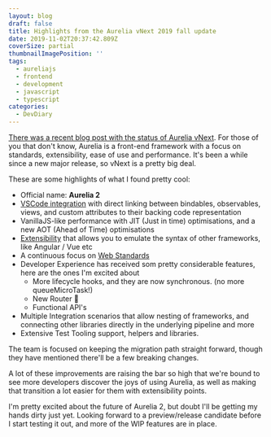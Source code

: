 ```yaml
---
layout: blog
draft: false
title: Highlights from the Aurelia vNext 2019 fall update
date: 2019-11-02T20:37:42.809Z
coverSize: partial
thumbnailImagePosition: ''
tags:
  - aureliajs
  - frontend
  - development
  - javascript
  - typescript
categories:
  - DevDiary
---
```

[There was a recent blog post with the status of Aurelia vNext](https://aurelia.io/blog/2019/10/31/aurelia-vnext-2019-fall-update/). For those of you that don't know, Aurelia is a front-end framework with a focus on standards, extensibility, ease of use and performance. It's been a while since a new major release, so vNext is a pretty big deal.

<!--more-->

These are some highlights of what I found pretty cool:

* Official name: **Aurelia 2**
* [VSCode integration](https://github.com/aurelia/vscode-extension/pull/104) with direct linking between bindables, observables, views, and custom attributes to their backing code representation
* VanillaJS-like performance with JIT (Just in time) optimisations, and a new AOT (Ahead of Time) optimisations 
* [Extensibility](https://aurelia.io/blog/2019/10/31/aurelia-vnext-2019-fall-update/#extensibility) that allows you to emulate the syntax of other frameworks, like Angular / Vue etc
* A continuous focus on [Web Standards](https://aurelia.io/blog/2019/10/31/aurelia-vnext-2019-fall-update/#web-standards)
* Developer Experience has received som pretty considerable features, here are the ones I'm excited about
  * More lifecycle hooks, and they are now synchronous. (no more queueMicroTask!)
  * New Router 🙌
  * Functional API's
* Multiple Integration scenarios that allow nesting of frameworks, and connecting other libraries directly in the underlying pipeline and more
* Extensive Test Tooling support, helpers and libraries.

The team is focused on keeping the migration path straight forward, though they have mentioned there'll be a few breaking changes. 

A lot of these improvements are raising the bar so high that we're bound to see more developers discover the joys of using Aurelia, as well as making that transition a lot easier for them with extensibility points.

I'm pretty excited about the future of Aurelia 2, but doubt I'll be getting my hands dirty just yet. Looking forward to a preview/release candidate before I start testing it out, and more of the WIP features are in place.
